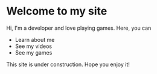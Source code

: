 # Welcome to my site

Hi, I'm a developer and love playing games.  Here, you can
- Learn about me
- See my videos
- See my games

This site is under construction.  Hope you enjoy it!

